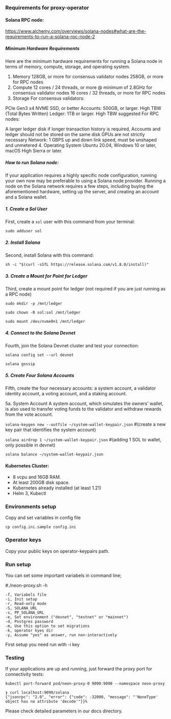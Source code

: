 ### Requirements for proxy-operator

#### Solana RPC node:
https://www.alchemy.com/overviews/solana-nodes#what-are-the-requirements-to-run-a-solana-rpc-node-2

##### Minimum Hardware Requirements
Here are the minimum hardware requirements for running a Solana node in terms of memory, compute, storage, and operating system.

1. Memory
128GB, or more for consensus validator nodes
258GB, or more for RPC nodes
2. Compute
12 cores / 24 threads, or more @ minimum of 2.8GHz for consensus validator nodes
16 cores / 32 threads, or more for RPC nodes
3. Storage
For consensus validators:

PCIe Gen3 x4 NVME SSD, or better
Accounts: 500GB, or larger. High TBW (Total Bytes Written)
Ledger: 1TB or larger. High TBW suggested
For RPC nodes:

A larger ledger disk if longer transaction history is required, Accounts and ledger should not be stored on the same disk
GPUs are not strictly necessary
Network: 1 GBPS up and down link speed,  must be unshaped and unmetered
4. Operating System
Ubuntu 20.04, Windows 10 or later, macOS High Sierra or later.

##### How to run Solana node:

If your application requires a highly specific node configuration, running your own now may be preferable to using a Solana node provider. Running a node on the Solana network requires a few steps, including buying the aforementioned hardware, setting up the server, and creating an account and a Solana wallet.

##### 1. Create a Sol User
First, create a `sol` user with this command from your terminal:

`sudo adduser sol`

##### 2. Install Solana
Second, install Solana with this command:

`sh -c "$(curl -sSfL https://release.solana.com/v1.8.0/install)"`

##### 3. Create a Mount for Point for Ledger
Third, create a mount point for ledger (not required if you are just running as a RPC node)

`sudo mkdir -p /mnt/ledger`

`sudo chown -R sol:sol /mnt/ledger`

`sudo mount /dev/nvme0n1 /mnt/ledger`

##### 4. Connect to the Solana Devnet
Fourth, join the Solana Devnet cluster and test your connection:

`solana config set --url devnet`

`solana gossip`

##### 5. Create Four Solana Accounts
Fifth, create the four necessary accounts: a system account, a validator identity account, a voting account, and a staking account.

5a. System Account
A system account, which simulates the owners’ wallet, is also used to transfer voting funds to the validator and withdraw rewards from the vote account.

`solana-keygen new --outfile ~/system-wallet-keypair.json`  #(create a new key pair that identifies the system account)

`solana airdrop 1 ~/system-wallet-keypair.json` #(adding 1 SOL to wallet, only possible in devnet)

`solana balance ~/system-wallet-keypair.json`

#### Kubernetes Cluster:

- 8 vcpu and 16GB RAM.
- At least 200GB disk space.
- Kubernetes already installed (at least 1.21)
- Helm 3, Kubectl

### Environments setup

Copy and set variables in config file
    
    cp config.ini.sample config.ini



### Operator keys

Copy your public keys on operator-keypairs path.


### Run setup

You can set some important variabels in command line;

#./neon-proxy.sh -h

    -f, Variabels file
    -i, Init setup
    -r, Read-only mode
    -S, SOLANA_URL 
    -s, PP_SOLANA_URL 
    -e, Set environment ("devnet", "testnet" or "mainnet")  
    -d, Postgres password
    -m, Use this option to set migrations
    -k, operator kyes dir
    -y, Assume "yes" as answer, run non-interactively

First setup you need run with -i key

### Testing

If your applications are up and running, just forward the proxy port for connectivity tests:

    kubectl port-forward pod/neon-proxy-0 9090:9090 --namespace neon-proxy
    
    ❯ curl localhost:9090/solana
    {"jsonrpc": "2.0", "error": {"code": -32000, "message": "'NoneType' object has no attribute 'decode'"}}%  
    
Please check detailed parameters in our docs directory.
   


